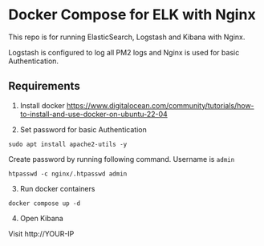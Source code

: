 # Docker Compose for ELK with Nginx

This repo is for running ElasticSearch, Logstash and Kibana with Nginx.

Logstash is configured to log all PM2 logs and Nginx is used for basic Authentication.


## Requirements

1. Install docker
https://www.digitalocean.com/community/tutorials/how-to-install-and-use-docker-on-ubuntu-22-04

2. Set password for basic Authentication

```sudo apt install apache2-utils -y```

  Create password by running following command. Username is `admin`

```htpasswd -c nginx/.htpasswd admin```

3. Run docker containers

```docker compose up -d```

4. Open Kibana

Visit http://YOUR-IP
